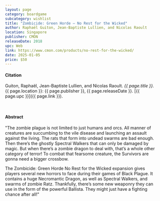 ```yaml
---
layout: page
category: boardgame
subcategory: wishlist
title: "Zombicide: Green Horde – No Rest for the Wicked"
author: Raphaël Guiton, Jean-Baptiste Lullien, and Nicolas Raoult
location: Singapore
publisher: CMON
releaseDate: 2018
upc: Web
link: https://www.cmon.com/products/no-rest-for-the-wicked/
date: 2025-01-05
price: $50
---
```


#### Citation

Guiton, Raphaël, Jean-Baptiste Lullien, and Nicolas Raoult. *{{ page.title }}.* {{ page.location }}: {{ page.publisher }}, {{ page.releaseDate }}. [{{ page.upc }}]({{ page.link }}).

<br>


#### Abstract

"The zombie plague is not limited to just humans and orcs. All manner of creatures are succumbing to the vile disease and launching an assault against the living. The rats that form into undead swarms are bad enough. Then there’s the ghostly Spectral Walkers that can only be damaged by magic. But when there’s a zombie dragon to deal with, that’s a whole other category of terror! To combat that fearsome creature, the Survivors are gonna need a bigger crossbow.

The Zombicide: Green Horde No Rest for the Wicked expansion gives players several new horrors to face during their games of Black Plague. It contains a huge Necromantic Dragon, as well as Spectral Walkers, and swarms of zombie Ratz. Thankfully, there’s some new weaponry they can use in the form of the powerful Ballista. They might just have a fighting chance after all!"
